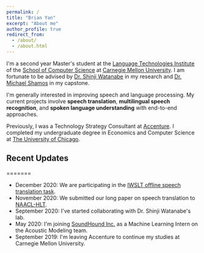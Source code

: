 ```yaml
---
permalink: /
title: "Brian Yan"
excerpt: "About me"
author_profile: true
redirect_from: 
  - /about/
  - /about.html
---
```

I'm a second year Master's student at the [Language Technologies Institute](https://lti.cs.cmu.edu) of the [School of Computer Science](https://cs.cmu.edu) at [Carnegie Mellon University](https://cmu.edu). I am fortunate to be advised by [Dr. Shinji Watanabe](https://sites.google.com/view/shinjiwatanabe) in my research and [Dr. Michael Shamos](http://euro.ecom.cmu.edu/shamos.html) in my capstone.

I'm generally interested in improving speech and language processing. My current projects involve **speech translation**, **multilingual speech recognition**, and **spoken language understanding** with end-to-end approaches.

Previously, I was a Technology Strategy Consultant at [Accenture](https://accenture.com/strategy/consulting). I completed my undergraduate degree in Economics and Computer Science at [The University of Chicago](https://uchicago.edu).

## Recent Updates
=======
* December 2020: We are participating in the [IWSLT offline speech translation task](https://iwslt.org/2021/offline).
* November 2020: We submitted our long paper on speech translation to [NAACL-HLT](https://2021.naacl.org/).
* September 2020: I've started collaborating with Dr. Shinji Watanabe's lab.
* May 2020: I'm joining [SoundHound Inc.](https://soundhound.com) as a Machine Learning Intern on the Acoustic Modeling team.
* September 2019: I'm leaving Accenture to continue my studies at Carnegie Mellon University. 
